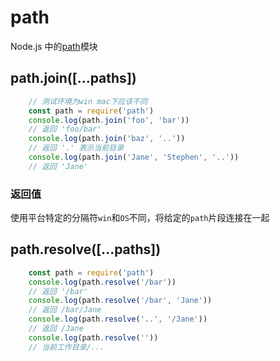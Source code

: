 <!--
 * @Author: shingli
 * @Date: 2020-02-01 19:41:47
 * @LastEditTime : 2020-02-01 20:10:05
 * @LastEditors  : Please set LastEditors
 * @Description: In User Settings Edit
 * @FilePath: \vuepress\docs\other\node\path.md
 -->

# path

Node.js 中的[path](http://nodejs.cn/api/path.html#path_path_join_paths)模块

## path.join([...paths])

```js
    // 测试环境为win mac下应该不同
    const path = require('path')
    console.log(path.join('foo', 'bar'))
    // 返回 'foo/bar'
    console.log(path.join('baz', '..'))
    // 返回 '.' 表示当前目录
    console.log(path.join('Jane', 'Stephen', '..'))
    // 返回 'Jane'
```

### 返回值

使用平台特定的分隔符`win`和`OS`不同，将给定的`path`片段连接在一起

## path.resolve([...paths])

```js
    const path = require('path')
    console.log(path.resolve('/bar'))
    // 返回 '/bar'
    console.log(path.resolve('/bar', 'Jane'))
    // 返回 /bar/Jane
    console.log(path.resolve('..', '/Jane'))
    // 返回 /Jane
    console.log(path.resolve(''))
    // 当前工作目录/...

```
